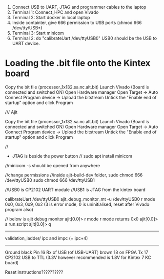 1. Connect USB to UART, JTAG and programmer cables to the laptop
2. Terminal 1: Connect_HPC and open Vivado
3. Terminal 2: Start docker in local laptop
4. Inside containter, give 666 permission to USB ports (chmod 666 /dev/tty/USB*)
5. Terminal 3: Start minicom
6. Terminal 2: do "calibrateUart /dev/ttyUSB0" USB0 should be the USB to UART device.



# Loading the .bit file onto the Kintex board

Copy the bit file (processor_1x132.sa.nc.alt.bit)
Launch Vivado (Board is connected and switched ON)
Open Hardware manager
Open Target -> Auto Connect
Program device -> Upload the bitstream
Untick the "Enable end of startup" option and click Program




/// Ajit

Copy the bit file (processor_1x132.sa.nc.alt.bit)
Launch Vivado (Board is connected and switched ON)
Open Hardware manager
Open Target -> Auto Connect
Program device -> Upload the bitstream
Untick the "Enable end of startup" option and click Program

//

* JTAG is beside the power button
//
sudo apt install minicom

//minicom -s should be opened from anywhere

//change permissions
//inside ajit-build-dev folder, 
sudo chmod 666 /dev/ttyUSB0
sudo chmod 666 /dev/ttyUSB1

//USB0 is CP2102 UART module
//USB1 is JTAG from the kintex board

calibrateUart /dev/ttyUSB0
ajit_debug_monitor_mt -u /dev/ttyUSB0
r mode 0x0, 0x3, 0x9, 0x2 (3 is error mode, 0 is uninitialised, reset after Vivado program also)

// below is ajit debug monitor
ajit[0.0]> r mode
r mode returns 0x0
ajit[0.0]> s run.script
ajit[0.0]> q

____________________
validation_ladder/
ipc and impc (= ipc+4)

______________________
Ground black Pin 16
Rx of USB (of USB-UART) brown 18 on FPGA
Tx 17
CP2102 USB to TTL (3.3V however recommended is 1.8V for Kintex 7 KC board)


Reset instructions??????????

